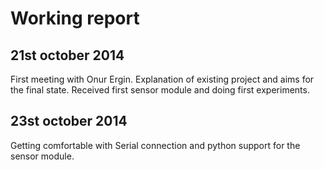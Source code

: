 # Working report

## 21st october 2014

First meeting with Onur Ergin. Explanation of existing project and aims for the final state. Received first sensor module and doing first experiments.

## 23st october 2014

Getting comfortable with Serial connection and python support for the sensor module.

